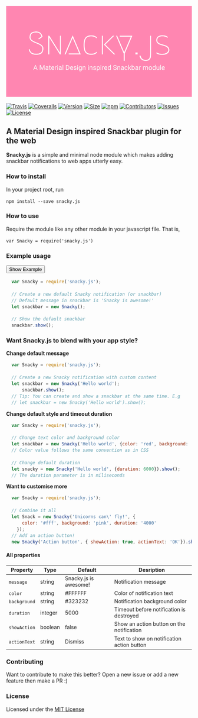 [![Snacky.js](snacky_cover.png)](https://github.com/collinsnji/Snacky)

[![Travis](https://img.shields.io/travis/collinsnji/Snacky.svg?style=flat-square)](https://travis-ci.org/collinsnji/Snacky)
[![Coveralls](https://img.shields.io/coveralls/collinsnji/Snacky.svg?style=flat-square)](https://coveralls.io/github/collinsnji/Snacky?branch=master)
[![Version](https://img.shields.io/npm/v/snacky.js.svg?style=flat-square)]()
[![Size](https://img.shields.io/github/size/collinsnji/Snacky/dist/Snacky.min.js.svg?style=flat-square)]()
[![npm](https://img.shields.io/npm/dt/snacky.js.svg?style=flat-square)]()
[![Contributors](https://img.shields.io/github/contributors/collinsnji/Snacky.svg?style=flat-square)]()
[![Issues](https://img.shields.io/github/issues/collinsnji/snacky.svg?style=flat-square)]()
[![License](https://img.shields.io/npm/l/snacky.js.svg?style=flat-square)](https://collingrimm.me/LICENSE.txt)

## A Material Design inspired Snackbar plugin for the web

**Snacky.js** is a simple and minimal node module which makes adding snackbar notifications to web apps utterly easy.

### How to install

In your project root, run  

`npm install --save snacky.js`

### How to use

Require the module like any other module in your javascript file. That is,

`var Snacky = require('snacky.js')`

### Example usage
<script src='/dist/snacky.min.js'></script>   
<script>
  function showExample(){
    new Snacky().show('Simple snackbar example');
  }
</script>

<button onclick='showExample()'>Show Example</button>   

```javascript
  var Snacky = require('snacky.js');

  // Create a new default Snacky notification (or snackbar)
  // Default message in snackbar is 'Snacky is awesome!'
  let snackbar = new Snacky();

  // Show the default snackbar
  snackbar.show();
```
### Want Snacky.js to blend with your app style?

__Change default message__
```javascript
  var Snacky = require('snacky.js');

  // Create a new Snacky notification with custom content
  let snackbar = new Snacky('Hello world');
      snackbar.show();
  // Tip: You can create and show a snackbar at the same time. E.g
  // let snackbar = new Snacky('Hello world').show();
```
__Change default style and timeout duration__
```javascript
  var Snacky = require('snacky.js');

  // Change text color and background color
  let snackbar = new Snacky('Hello world', {color: 'red', background: '#43528f'});
  // Color value follows the same convention as in CSS

  // Change default duration
  let snacky = new Snacky('Hello world', {duration: 6000}).show();
  // The duration parameter is in miliseconds
```
__Want to customise more__
```javascript
  var Snacky = require('snacky.js');

  // Combine it all
  let Snack = new Snacky('Unicorns can\' fly!', {
      color: '#fff', background: 'pink', duration: '4000'
    });
  // Add an action button!
  new Snacky('Action button', { showAction: true, actionText: 'OK'}).show();
```
#### All properties

| Property     | Type    | Default               | Desription                                 |
| ------------ | ------- | --------------------- | ------------------------------------------ |
| `message`    | string  | Snacky.js is awesome! | Notification message                       |
| `color`      | string  | #FFFFFF               | Color of notification text                 |
| `background` | string  | #323232               | Notification background color              |
| `duration`   | integer | 5000                  | Timeout before notification is destroyed   |
| `showAction` | boolean | false                 | Show an action button on the notification  |
| `actionText` | string  | Dismiss               | Text to show on notification action button |

### Contributing

Want to contribute to make this better? Open a new issue or add a new feature then make a PR :)

### License
Licensed under the [MIT License](https://collingrimm.me/LICENSE.txt)
